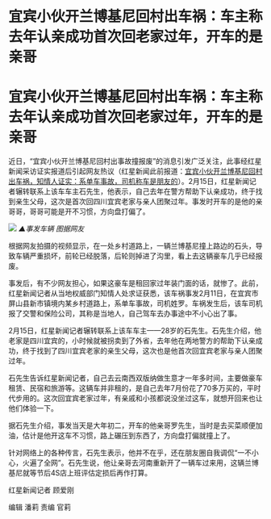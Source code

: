 # 宜宾小伙开兰博基尼回村出车祸：车主称去年认亲成功首次回老家过年，开车的是亲哥

# 宜宾小伙开兰博基尼回村出车祸：车主称去年认亲成功首次回老家过年，开车的是亲哥

近日，“宜宾小伙开兰博基尼回村出事故撞报废”的消息引发广泛关注，此事经红星新闻采访证实报道后引起网友热议（红星新闻此前报道：[宜宾小伙开兰博基尼回村出车祸，知情人证实：系单车事故，司机称车是朋友的](https://news.qq.com/rain/a/20240212A0546200)）。2月15日，红星新闻记者辗转联系上该车车主石先生，他表示，自己去年在警方帮助下认亲成功，终于找到亲生父母，这次是首次回四川宜宾老家与亲人团聚过年。事发时开车的是他的亲哥哥，哥哥可能是开不习惯，方向盘打偏了。

![](https://inews.gtimg.com/om_bt/Oq7qUjlT7de0WSOqVWjsrHNgqKqBniE3gmSRgevvymmLAAA/1000)
_▲事发车辆 图据网友_

根据网友拍摄的视频显示，在一处乡村道路上，一辆兰博基尼撞上路边的石头，导致车辆严重损坏，前轮已经脱落，后轮则掉进了沟里，看上去这辆豪车几乎已经报废。

事发后，有不少网友担心，如果这豪车是租回家过年装门面的话，就惨了。此前，红星新闻记者从当地权威部门知情人处求证获悉，该车祸事发2月11日，在宜宾市屏山县新市镇境内某乡村道路上，系单车事故，司机姓罗。车祸发生后，该车司机报了交警和保险公司，其称是当地人，自己驾车去办事途中不小心出了事。

2月15日，红星新闻记者辗转联系上该车车主——28岁的石先生。石先生介绍，他老家是四川宜宾的，小时候就被拐卖到了外省，去年他在两地警方的帮助下认亲成功，终于找到了四川宜宾老家的亲生父母，这次也是他首次回宜宾老家与亲人团聚过年。

石先生告诉红星新闻记者，自己去云南西双版纳做生意才一年多时间，主要做豪车租赁、民宿和旅游等。这辆车并非租的，是自己去年7月份花了70多万买的，平时代步用的。这次回宜宾老家过年，有亲戚和小孩都说没坐过这车，就想开回来也让他们体验一下。

据石先生介绍，事发当天是大年初二，开车的他亲哥罗先生，当时是去买菜顺便加油，估计是他开这车不习惯，路上碾压到东西了，方向盘打偏就撞上了。

针对网络上的各种传言，石先生表示，他并不在乎，还在朋友圈自我调侃“一不小心，火遍了全网”。石先生说，他让亲哥去河南重新开了一辆车过来用，这辆兰博基尼就等节后4S店上班评估定损后再作打算。

红星新闻记者 顾爱刚

编辑 潘莉 责编 官莉

